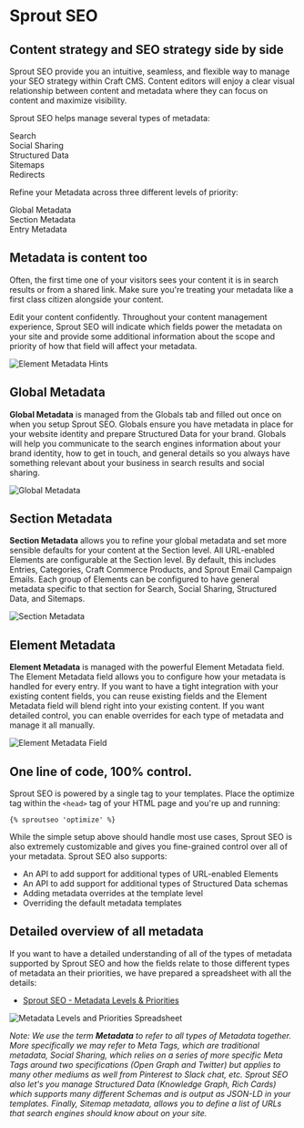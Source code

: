 # Sprout SEO 

## Content strategy and SEO strategy side by side

Sprout SEO provide you an intuitive, seamless, and flexible way to manage your SEO strategy within Craft CMS. Content editors will enjoy a clear visual relationship between content and metadata where they can focus on content and maximize visibility.

Sprout SEO helps manage several types of metadata:

<i class="fa fa-search fa-fw update-improved"></i> Search<br>
<i class="fa fa-share fa-fw update-improved"></i> Social Sharing<br>
<i class="fa fa-puzzle-piece fa-fw update-improved"></i> Structured Data<br>
<i class="fa fa-sitemap fa-fw update-improved"></i> Sitemaps<br>
<i class="fa fa-arrow-circle-right fa-fw update-improved"></i> Redirects<br>

Refine your Metadata across three different levels of priority:

<i class="fa fa-globe fa-fw update-improved"></i> Global Metadata<br>
<i class="fa fa-files-o fa-fw update-improved"></i> Section Metadata<br>
<i class="fa fa-file-o fa-fw update-improved"></i> Entry Metadata<br>

## Metadata is content too

Often, the first time one of your visitors sees your content it is in search results or from a shared link. Make sure you're treating your metadata like a first class citizen alongside your content. 

Edit your content confidently. Throughout your content management experience, Sprout SEO will indicate which fields power the metadata on your site and provide some additional information about the scope and priority of how that field will affect your metadata.

![Element Metadata Hints]({asset:2578:url})

## Global Metadata

**Global Metadata** is managed from the Globals tab and filled out once on when you setup Sprout SEO. Globals ensure you have metadata in place for your website identity and prepare Structured Data for your brand. Globals will help you communicate to the search engines information about your brand identity, how to get in touch, and general details so you always have something relevant about your business in search results and social sharing.

![Global Metadata]({asset:2581:url})

## Section Metadata

**Section Metadata** allows you to refine your global metadata and set more sensible defaults for your content at the Section level. All URL-enabled Elements are configurable at the Section level. By default, this includes Entries, Categories, Craft Commerce Products, and Sprout Email Campaign Emails. Each group of Elements can be configured to have general metadata specific to that section for Search, Social Sharing, Structured Data, and Sitemaps.

![Section Metadata]({asset:2576:url})

## Element Metadata

**Element Metadata** is managed with the powerful Element Metadata field. The Element Metadata field allows you to configure how your metadata is handled for every entry. If you want to have a tight integration with your existing content fields, you can reuse existing fields and the Element Metadata field will blend right into your existing content. If you want detailed control, you can enable overrides for each type of metadata and manage it all manually.

![Element Metadata Field]({asset:2577:url})



## One line of code, 100% control.

Sprout SEO is powered by a single tag to your templates. Place the optimize tag within the `<head>` tag of your HTML page and you're up and running:

``` twig
{% sproutseo 'optimize' %}
```

While the simple setup above should handle most use cases, Sprout SEO is also extremely customizable and gives you fine-grained control over all of your metadata. Sprout SEO also supports:

- An API to add support for additional types of URL-enabled Elements
- An API to add support for additional types of Structured Data schemas
- Adding metadata overrides at the template level
- Overriding the default metadata templates

## Detailed overview of all metadata

If you want to have a detailed understanding of all of the types of metadata supported by Sprout SEO and how the fields relate to those different types of metadata an their priorities, we have prepared a spreadsheet with all the details:

- [Sprout SEO - Metadata Levels & Priorities](https://docs.google.com/spreadsheets/d/1OWvJVPkxdiqiemT2AMX76yPacLfi3aBuyRhgRy4_NIU/edit?usp=sharing)

![Metadata Levels and Priorities Spreadsheet]({asset:2607:url})

_Note: We use the term **Metadata** to refer to all types of Metadata together. More specifically we may refer to Meta Tags, which are traditional metadata, Social Sharing, which relies on a series of more specific Meta Tags around two specifications (Open Graph and Twitter) but applies to many other mediums as well from Pinterest to Slack chat, etc. Sprout SEO also let's you manage Structured Data (Knowledge Graph, Rich Cards) which supports many different Schemas and is output as JSON-LD in your templates. Finally, Sitemap metadata, allows you to define a list of URLs that search engines should know about on your site._